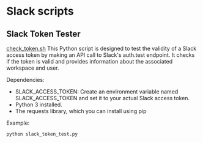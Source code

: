 # Slack scripts

## Slack Token Tester

[check_token.sh](check_token.sh) This Python script is designed to test the validity of a Slack access token by making an API call to Slack's auth.test endpoint. It checks if the token is valid and provides information about the associated workspace and user.

Dependencies:

- SLACK_ACCESS_TOKEN: Create an environment variable named SLACK_ACCESS_TOKEN and set it to your actual Slack access token.
- Python 3 installed.
- The requests library, which you can install using pip

Example:

```
python slack_token_test.py
```
